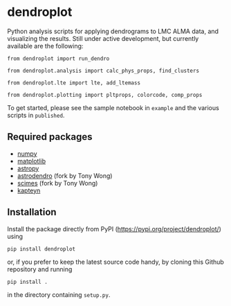 # dendroplot
Python analysis scripts for applying dendrograms to LMC ALMA data, and visualizing the results.  Still under active development, but currently available are the following:

`from dendroplot import run_dendro`

`from dendroplot.analysis import calc_phys_props, find_clusters`

`from dendroplot.lte import lte, add_ltemass`

`from dendroplot.plotting import pltprops, colorcode, comp_props`

To get started, please see the sample notebook in `example` and the various scripts in `published`.

## Required packages

- [numpy](https://numpy.org)
- [matplotlib](https://matplotlib.org)
- [astropy](https://astropy.org)
- [astrodendro](https://github.com/tonywong94/astrodendro) (fork by Tony Wong)
- [scimes](https://github.com/tonywong94/SCIMES) (fork by Tony Wong)
- [kapteyn](https://www.astro.rug.nl/software/kapteyn/)

## Installation

Install the package directly from PyPI (https://pypi.org/project/dendroplot/) using

    pip install dendroplot

or, if you prefer to keep the latest source code handy, by cloning this Github repository and running

    pip install .

in the directory containing `setup.py`.